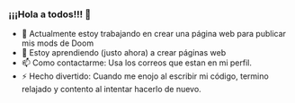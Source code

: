 ### ¡¡¡Hola a todos!!! 👋
- 🔭 Actualmente estoy trabajando en crear una página web para publicar mis mods de Doom
- 🌱 Estoy aprendiendo (justo ahora) a crear páginas web
- 📫 Como contactarme: Usa los correos que estan en mi perfil.
- ⚡ Hecho divertido: Cuando me enojo al escribir mi código, termino relajado y contento al intentar hacerlo de nuevo.
